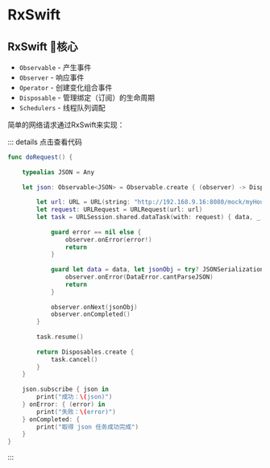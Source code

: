 # RxSwift

## RxSwift 核心

* `Observable` - 产生事件
* `Observer` - 响应事件
* `Operator` - 创建变化组合事件
* `Disposable` - 管理绑定（订阅）的生命周期
* `Schedulers` - 线程队列调配

简单的网络请求通过RxSwift来实现：

::: details 点击查看代码
```swift
func doRequest() {
    
    typealias JSON = Any
    
    let json: Observable<JSON> = Observable.create { (observer) -> Disposable in
        
        let url: URL = URL(string: "http://192.168.9.16:8080/mock/myHouseLis.json")!
        let request: URLRequest = URLRequest(url: url)
        let task = URLSession.shared.dataTask(with: request) { data, _, error in
            
            guard error == nil else {
                observer.onError(error!)
                return
            }
            
            guard let data = data, let jsonObj = try? JSONSerialization.jsonObject(with: data, options: .mutableLeaves) else {
                observer.onError(DataError.cantParseJSON)
                return
            }
            
            observer.onNext(jsonObj)
            observer.onCompleted()
        }
        
        task.resume()
        
        return Disposables.create {
            task.cancel()
        }
    }
    
    json.subscribe { json in
        print("成功：\(json)")
    } onError: { (error) in
        print("失败：\(error)")
    } onCompleted: {
        print("取得 json 任务成功完成")
    }
}
```
:::